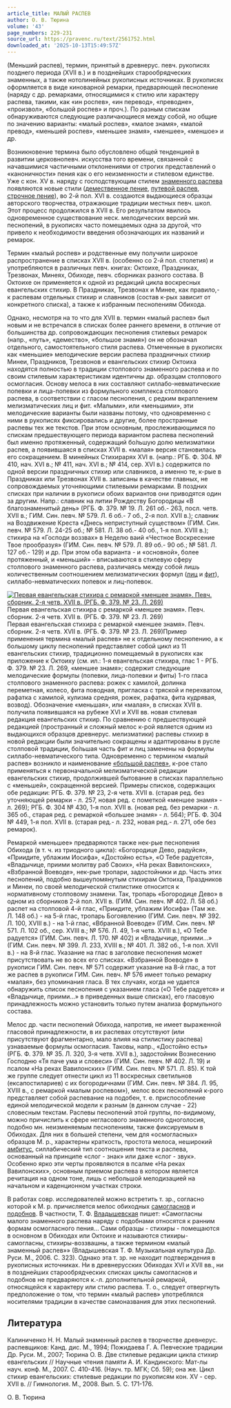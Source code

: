 ```yaml
---
article_title: МАЛЫЙ РАСПЕВ
author: О. В. Тюрина
volume: '43'
page_numbers: 229-231
source_url: https://pravenc.ru/text/2561752.html
downloaded_at: '2025-10-13T15:49:57Z'
---
```


(Меньший распев), термин, принятый в древнерус. певч. рукописях позднего периода (XVII в.) и в позднейших старообрядческих знаменных, а также нотолинейных рукописных источниках. В рукописях оформляется в виде киноварной ремарки, предваряющей песнопение (наряду с др. ремарками, относящимися к стилю или характеру распева, такими, как «ин роспев», «ин перевод», «преводне», «произвол», «большой роспев» и проч.). По разным спискам обнаруживаются следующие различающиеся между собой, но общие по значению варианты: «малый роспев», «малое знамя», «малой превод», «меньшей роспев», «меньшее знамя», «меншее», «меншое» и др.

Возникновение термина было обусловлено общей тенденцией в развитии церковнопевч. искусства того времени, связанной с начавшимися частичными отклонениями от строгих представлений о «каноничности» пения как о его неизменности и стилевом единстве. Уже с кон. XV в. наряду с господствующим стилем [знаменного распева](<https://pravenc.ru/text/знаменного распева.html>) появляются новые стили ([демественное пение](<https://pravenc.ru/text/демественное пение.html>),  [путевой распев](<https://pravenc.ru/text/путевой распев.html>),  [строчное пение](<https://pravenc.ru/text/строчное пение.html>)), во 2-й пол. XVI в. создаются выдающиеся образцы авторского творчества, отражающие традиции местных певч. школ. Этот процесс продолжился в XVII в. Его результатом явилось одновременное существование неск. мелодических версий мн. песнопений, в рукописях часто помещаемых одна за другой, что привело к необходимости введения обозначающих их названий и ремарок.

Термин «малый роспев» и родственные ему получили широкое распространение в списках XVII в. (особенно со 2-й пол. столетия) и употребляются в различных певч. книгах: Октоихе, Праздниках, Трезвонах, Минеях, Обиходе, певч. сборниках разного состава. В Октоихе он применяется к одной из редакций цикла воскресных евангельских стихир. В Праздниках, Трезвонах и Минее, как правило,- к распевам отдельных стихир и славников (состав к-рых зависит от конкретного списка), а также к избранным песнопениям Обихода.

Однако, несмотря на то что для XVII в. термин «малый распев» был новым и не встречался в списках более раннего времени, в отличие от большинства др. сопровождающих песнопения стилевых ремарок (напр., «путь», «демество», «большое знамя») он не обозначал отдельного, самостоятельного стиля распева. Отмеченные в рукописях как «меньшие» мелодические версии распева праздничных стихир Минеи, Праздников, Трезвонов и евангельских стихир Октоиха находятся полностью в традиции столпового знаменного распева и по своим стилевым характеристикам идентичны др. образцам столпового осмогласия. Основу мелоса в них составляют силлабо-невматические попевки и лица-попевки из формульного комплекса столпового распева, в соответствии с гласом песнопения, с редким вкраплением мелизматических 
лиц и фит. «Малыми», или «меньшими», эти мелодические варианты были названы потому, что одновременно с ними в рукописях фиксировались и другие, более пространные распевы тех же текстов. При этом основным, прослеживающимся по спискам предшествующего периода вариантом распева песнопений был именно протяженный, содержащий бо́льшую долю мелизматики распев, а появившаяся в списках XVII в. «малая» версия становилась его сокращением. В минейных Стихирарях XVI в. (напр.: РГБ. Ф. 304. № 410, нач. XVI в.; № 411, нач. XVI в.; № 414, сер. XVI в.) содержится по одной версии праздничных стихир или славников, а именно те, к-рые в Праздниках или Трезвонах XVII в. записаны в качестве главных, не сопровождаемых уточняющими стилевыми ремарками. В поздних списках при наличии в рукописи обоих вариантов они приводятся один за другим. Напр.: славник на литии Рождеству Богородицы «В благознаменитый день» (РГБ. Ф. 379. № 19. Л. 261 об.- 263, посл. четв. XVII в.; ГИМ. Син. певч. № 579. Л. 6 об.- 7 об., 2-я пол. XVII в.); славник на Воздвижение Креста «Днесь неприступный существом» (ГИМ. Син. певч. № 579. Л. 24-25 об.; № 581. Л. 38 об.- 40 об., 1-я пол. XVIII в.); стихира на «Господи воззвах» в Неделю ваий «Честное Воскресение Твое прообразуя» (ГИМ. Син. певч. № 579. Л. 89 об.- 90 об.; № 581. Л. 127 об.- 129) и др. При этом оба варианта - и «основной», более протяженный, и «меньший» - вписываются в стилевую сферу столпового знаменного распева, различаясь между собой лишь количественным соотношением мелизматических формул ([лиц](https://pravenc.ru/text/лиц.html) и [фит](https://pravenc.ru/text/фит.html)), силлабо-невматических попевок и лиц-попевок.

[![Первая евангельская стихира с ремаркой «меншее знамя». Певч. сборник. 2-я четв. XVII в. (РГБ. Ф. 379. № 23. Л. 269)](https://pravenc.ru/data/2020/06/21/1236348612/i200.jpg "Кликните для увеличения картинки")](https://pravenc.ru/data/2020/06/21/1236348612/i400.jpg)Первая евангельская стихира с ремаркой «меншее знамя». Певч. сборник. 2-я четв. XVII в. (РГБ. Ф. 379. № 23. Л. 269)  
Первая евангельская стихира с ремаркой «меншее знамя». Певч. сборник. 2-я четв. XVII в. (РГБ. Ф. 379. № 23. Л. 269)Пример применения термина «малый распев» не к отдельному песнопению, а к большому циклу песнопений представляет собой цикл из 11 евангельских стихир, традиционно помещаемый в рукописях как приложение к Октоиху (см. ил.: 1-я евангельская стихира, глас 1 - РГБ. Ф. 379. № 23. Л. 269, «меншее знамя»; содержит следующие мелодические формулы (попевки, лица-попевки и фиты) 1-го гласа столпового знаменного распева: рожек с хамилой, долинка переметная, колесо, фита поводная, пригласка с тряской и перехватом, рафатка с хамилой, кулизма средняя, рожек, рафатка, фита кудрявая, возвод). Обозначение «меньшая», или «малая», в списках XVII в. получила появившаяся на рубеже XVI и XVII вв. новая стилевая редакция евангельских стихир. По сравнению с предшествующей редакцией (пространный и сложный мелос к-рой является одним из выдающихся образцов древнерус. мелизматики) распевы стихир в новой редакции были значительно сокращены и адаптированы в русле столповой традиции, бо́льшая часть фит и лиц заменены на формулы силлабо-невматического типа. Одновременно с термином «малый распев» возникло и наименование [«большой распев»](<https://pravenc.ru/text/ большой распев .html>), к-рое стало применяться к первоначальной мелизматической редакции евангельских стихир, продолжившей бытование в списках параллельно с «меньшей», сокращенной версией. Примеры списков, содержащих обе редакции: РГБ. Ф. 379. № 23, 2-я четв. XVII в. (старая ред. без уточняющей ремарки - л. 257, новая ред. с пометкой «меншее знамя» - л. 269); РГБ. Ф. 304 № 430, 1-я пол. XVII в. (новая ред. без ремарки - л. 365 об., старая ред. с ремаркой «большее знамя» - л. 564); РГБ. Ф. 304 № 449, 1-я пол. XVII в. (старая ред.- л. 232, новая ред.- л. 271, обе без ремарок).

Ремаркой «меньшее» предваряются также нек-рые песнопения Обихода (в т. ч. из триодного цикла): «Богородице Дево, радуйся», «Приидите, ублажим Иосифа», «Достойно есть», «О Тебе радуется», «Владычице, приими молитву раб Своих», «На реках Вавилонских», «Взбранной Воеводе», нек-рые тропари, задостойники и др. Часть этих песнопений, подобно вышеупомянутым стихирам Октоиха, Праздников и Минеи, по своей мелодической стилистике относится к нормативному столповому знамени. Так, тропарь «Богородице Дево» в одном из сборников 2-й пол. XVII в. (ГИМ. Син. певч. № 402. Л. 58 об.) распет на столповой 4-й глас, «Приидите, ублажим Иосифа» (Там же. Л. 148 об.) - на 5-й глас, тропарь Богоявлению (ГИМ. Син. певч. № 392. Л. 100, XVIII в.) - на 1-й глас, «Вбранной Воеводе» (ГИМ. Син. певч. № 571. Л. 102 об., сер. XVIII в.; № 576. Л. 49, 1-я четв. XVIII в.), «О Тебе радуется» (ГИМ. Син. певч. Л. 170. № 402) и «Владычице, приими...» (ГИМ. Син. певч. № 399. Л. 233, XVIII в.; № 401. Л. 382 об., 1-я пол. XVII в.) - на 8-й глас. Указание на глас в заголовке песнопения может присутствовать не во всех его списках. «Взбранной Воеводе» в рукописи ГИМ. Син. певч. № 571 содержит указание на 8-й глас, а тот же распев в рукописи ГИМ. Син. певч. № 576 имеет только ремарку «малая», без упоминания гласа. В тех случаях, когда не удается обнаружить список песнопения с указанием гласа («О Тебе радуется» и «Владычице, приими...» в приведенных выше списках), его гласовую принадлежность можно установить только путем анализа формульного состава.

Мелос др. части песнопений Обихода, напротив, не имеет выраженной гласовой принадлежности, в их распевах отсутствуют (или присутствуют фрагментарно, мало влияя на стилистику распева) узнаваемые формулы осмогласия. Таковы, напр., «Достойно есть» (РГБ. Ф. 379. № 35. Л. 320, 3-я четв. XVII в.), задостойник Вознесению Господню «Тя паче ума и словеси» (ГИМ. Син. певч. № 402. Л. 19) и псалом «На реках Вавилонских» (ГИМ. Син. певч. № 571. Л. 85). К той же группе следует отнести цикл из 11 воскресных светильнов (ексапостилариев) с их богородичнами (ГИМ. Син. певч. № 384. Л. 95, XVIII в., с ремаркой «малым роспевом»), мелос всех песнопений к-рого представляет собой распевание на подобен, т. е. приспособление единой мелодической модели к разным (в данном случае - 22) словесным текстам. Распевы песнопений этой группы, по-видимому, можно причислить к сфере негласового знаменного одноголосия, подобно мн. неизменяемым песнопениям, также фиксируемым в Обиходах. Для них в большей степени, чем для «осмогласных» образцов М. р., характерны краткость, простота мелоса, неширокий [амбитус](https://pravenc.ru/text/амбитус.html), силлабический тип соотношения текста и распева, основанный на принципе «слог - знак» или даже «слог - звук». Особенно ярко эти черты проявляются в псалме «На реках Вавилонских», основным приемом распева в котором является речитация на одном тоне, лишь с небольшой мелодизацией на начальном и каденционном участках строки.

В работах совр. исследователей можно встретить т. зр., согласно которой к М. р. причисляется мелос обиходных [самогласнов](https://pravenc.ru/text/самогласнов.html) и [подобнов](https://pravenc.ru/text/подобнов.html). В частности, Т. Ф. [Владышевская](https://pravenc.ru/text/Владышевская.html) пишет: «Самогласны малого знаменного распева наряду с подобнами относятся к ранним формам осмогласного пения... Сами образцы - стихиры - помещаются в основном в Обиходах или Октоихе и называются стихиры-самогласны, стихиры-воззвашны, а также термином «малый знаменный распев»» (Владышевская Т. Ф. Музыкальная культура Др. Руси. М., 2006. С. 323). Однако эта т. зр. не находит подтверждения в рукописных источниках. Ни в древнерусских Обиходах XVI и XVII вв., ни в позднейших старообрядческих списках циклы самогласнов и подобнов не предваряются к.-л. дополнительной ремаркой, относящейся к характеру или стилю распева. Т. о., следует отвергнуть предположение о том, что термин «малый распев» употреблялся носителями традиции в качестве самоназвания для этих песнопений.

## Литература

Калиниченко Н. Н. Малый знаменный распев в творчестве древнерус. распевщиков: Канд. дис. М., 1994; Пожидаева Г. А. Певческие традиции Др. Руси. М., 2007; Тюрина О. В. Две стилевые редакции цикла стихир евангельских // Научные чтения памяти А. И. Кандинского: Мат-лы науч. конф. М., 2007. С. 410-416. (Науч. тр. МГК; Сб. 59); она же. Цикл стихир евангельских: стилевые редакции по рукописям кон. XV - сер. XVII в. // Гимнология. М., 2008. Вып. 5. С. 171-176.

О. В. Тюрина
